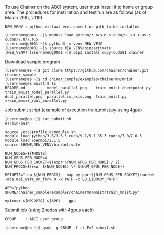 To use Chainer on the ABCI system, user must install it to home or group area.
The procedures for installation and test run are as follows (as of March 29th, 2019).

```
NEW_VENV : python virtual environment or path to be installed

[username@g0001 ~]$ module load python/3.6/3.6.5 cuda/9.1/9.1.85.3 cudnn/7.0/7.0.5
[username@g0001 ~]$ python3 -m venv NEW_VENV
[username@g0001 ~]$ source NEW_VENV/bin/activate
(NEW_VENV) [username@g0001 ~]$ pip3 install cupy-cuda91 chainer
```

Download sample program
```
[username@es ~]$ git clone https://github.com/chainer/chainer.git chainer_sample
[username@es ~]$ cd chiner_sample/examples/chainermn/mnist
[username@es mnist]$ ls
README.md          model_parallel.png    train_mnist_checkpoint.py     train_mnist_model_parallel.py
dual_parallel.png  parallelism_axis.png  train_mnist.py                train_mnist_dual_parallel.py
```

Job submit script (example of execution train_mnist.py using 4gpu)
```
[username@es ~]$ cat submit.sh
#!/bin/bash

source /etc/profile.d/modules.sh
module load python/3.6/3.6.5 cuda/9.1/9.1.85.3 cudnn/7.0/7.0.5
module load openmpi/2.1.5
source $HOME/NEW_VENV/bin/activate

NUM_NODES=${NHOSTS}
NUM_GPUS_PER_NODE=4
NUM_GPUS_PER_SOCKET=$(expr ${NUM_GPUS_PER_NODE} / 2)
NUM_PROCS=$(expr ${NUM_NODES} \* ${NUM_GPUS_PER_NODE})

MPIOPTS="-np ${NUM_PROCS} --map-by ppr:${NUM_GPUS_PER_SOCKET}:socket --mca mpi_warn_on_fork 0 -x PATH -x LD_LIBRARY_PATH"

APP="python $HOME/chainer_sample/examples/chainermn/mnist/train_mnist.py"

mpiexec ${MPIOPTS} ${APP}  --gpu
```

Submit job (using 2nodes with 4gpus each)
```
GROUP    : ABCI user group

[username@es ~]$ qsub -g GROUP -l rt_F=2 submit.sh
```
